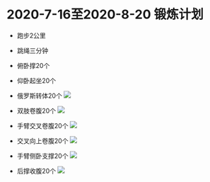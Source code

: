 # 2020-7-16至2020-8-20 锻炼计划
* 跑步2公里
* 跳绳三分钟
* 俯卧撑20个
* 仰卧起坐20个
* 俄罗斯转体20个
![](https://static.ouj.com/hiyd_cms/exercise/76d7597bb470423eabf53e2225225b81.gif)
* 双肢卷腹20个
![](http://img.mp.itc.cn/upload/20160428/8c34c5b3c9434443b6ed87741f02308c_th.jpg)

* 手臂交叉卷腹20个
![](http://img.mp.itc.cn/upload/20160428/3e0034b13f76409f908aaa13be6dd2f2_th.jpg)
* 交叉向上卷腹20个
![](http://img.mp.itc.cn/upload/20160428/35126f62679b457cb71dab881246783e_th.jpg)
* 手臂侧卧支撑20个
![](http://img.mp.itc.cn/upload/20160428/f173292fb3e545cfb4b0887dde0c76c0_th.jpg)
* 后撑收腹20个
![](http://img.mp.itc.cn/upload/20160428/e07a23e089e948b0b1e0026d72803253_th.jpg)